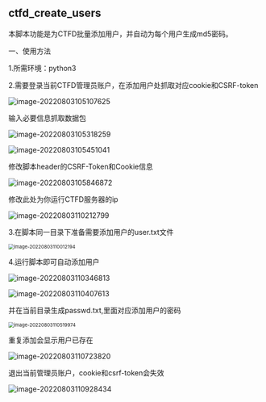## ctfd_create_users

本脚本功能是为CTFD批量添加用户，并自动为每个用户生成md5密码。

一、使用方法

1.所需环境：python3

2.需要登录当前CTFD管理员账户，在添加用户处抓取对应cookie和CSRF-token

![image-20220803105107625](../../../我的笔记/images/image-20220803105107625.png)

输入必要信息抓取数据包

![image-20220803105318259](../../../我的笔记/images/image-20220803105318259.png)

![image-20220803105451041](../../../我的笔记/images/image-20220803105451041.png)

修改脚本header的CSRF-Token和Cookie信息

![image-20220803105846872](../../../我的笔记/images/image-20220803105846872.png)

修改此处为你运行CTFD服务器的ip

![image-20220803110212799](../../../我的笔记/images/image-20220803110212799.png)

3.在脚本同一目录下准备需要添加用户的user.txt文件

<img src="../../../我的笔记/images/image-20220803110012194.png" alt="image-20220803110012194" style="zoom:67%;" />

4.运行脚本即可自动添加用户

![image-20220803110346813](../../../我的笔记/images/image-20220803110346813.png)

![image-20220803110407613](../../../我的笔记/images/image-20220803110407613.png)

并在当前目录生成passwd.txt,里面对应添加用户的密码

<img src="../../../我的笔记/images/image-20220803110519974.png" alt="image-20220803110519974" style="zoom:67%;" />

重复添加会显示用户已存在

![image-20220803110723820](../../../我的笔记/images/image-20220803110723820.png)

退出当前管理员账户，cookie和csrf-token会失效

![image-20220803110928434](../../../我的笔记/images/image-20220803110928434.png)